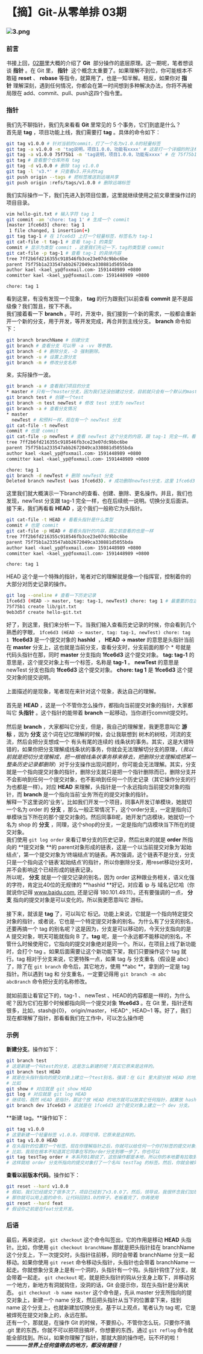 # 【摘】Git-从零单排 03期

<a name="5Stcn"></a>
### ![3.png](https://cdn.nlark.com/yuque/0/2020/png/1407001/1591445132751-779deb26-8dbe-4907-a5b4-dcbf772c409e.png#align=left&display=inline&height=400&margin=%5Bobject%20Object%5D&name=3.png&originHeight=400&originWidth=800&size=450821&status=done&style=none&width=800)
<a name="95G6T"></a>
### 前言
书接上回，[02期](https://www.yuque.com/kas/tec/ziliil)里大概的介绍了 **Git**  部分操作的底层原理。这一期呢，笔者想谈谈 **指针** 。在 Git 里， **指针**  这个概念太重要了。如果理解不到位，你可能根本不敢碰 **reset** 、 **rebase** 等指令，就算用了，也是一知半解。相反，如果你对 **指针** 理解深刻，遇到任何情况，你都会在第一时间想到多种解决办法，你将不再被局限在 add、commit、pull、push这四个指令里。
<a name="HveXY"></a>
### 指针
我们先不聊指针，我们先来看看 **Git** 里常见的 5 个事务，它们到底是什么？<br />首先是 **tag** ，项目功能上线，我们需要打 **tag** 。具体的命令如下：
```bash
git tag v1.0.0 # 针对当前的commit，打了一个名为v1.0.0的轻量标签
git tag -a v1.0.0 -m 'tag说明，项目1.0.0，功能有xxxx' # 这是打一个详细的附注标签
git tag -a v1.0.0 75f75b1 -m 'tag说明，项目1.0.0，功能有xxxx' # 在 75f75b1 提交对象上打了一个附注标签
git tag # 查看整个仓库所有 tag
git tag -d v1.0.0 # 删除 tag v1.0.0
git tag -l 'v3.*' # 只查看v3.开头的tag
git push origin --tags # 把标签推送到远端共享
git push origin :refs/tags/v1.0.0 # 删除远端标签
```
我们实际操作一下，我们先进入到项目位置，这里就继续使用之前文章里操作过的项目目录。
```bash
vim hello-git.txt # 输入字符 tag 1
git commit -am 'chore: tag 1' # 生成一个 commit
[master 1fce6d3] chore: tag 1
 1 file changed, 1 insertion(+)
git tag tag-1 # 在 1fce6d3 上打一个轻量标签，标签名为 tag-1
git cat-file -t tag-1 # 查看 tag-1 的类型
commit # 显示为类型 commit ，这里我们先记一下，tag的类型是 commit
git cat-file -p tag-1 # 查看 tag-1 的具体内容
tree 7ff2b6fd216355c918546fb3ce23e07dc9bbc6be
parent 75f75b1a233547abb2672049ca330881d5055bda
author kael <kael_yp@foxmail.com> 1591448989 +0800
committer kael <kael_yp@foxmail.com> 1591448989 +0800

chore: tag 1
```
看到这里，有没有发现一个现象， **tag** 的行为跟我们以前查看 **commit** 是不是超级像？我们暂且，按下不表。<br />我们接着看一下 **branch** 。平时，开发中，我们接到一个新的需求，一般都会重新开一个新的分支，用于开发，等开发完成，再合并到主线分支。 **branch** 命令如下：
```bash
git branch branchName # 创建分支
git branch # 查看分支 可以带 -a -vv 等参数。
git branch -d # 删除分支，-D 强制删除。
git branch -u # 设置上游分支
git branch -m # 修改分支名称
```
来，实际操作一波。
```bash
git branch -a # 查看我们项目的分支
* master # 只有一个master分支，因为我们还没创建过分支，目前就只会有一个默认的master分支。这里有一个 * ,代表我们当前处于master
git branch test # 创建一个test
git branch -m test newTest # 修改 test 分支为 newTest
git branch -a # 查看分支情况
* master 
  newTest # 和预料一样，现在有一个 newTest 分支
git cat-file -t newTest 
commit # 也是 commit
git cat-file -p newTest # 查看 newTest 这个分支的内容，跟 tag-1 完全一样。看官，请记一下
tree 7ff2b6fd216355c918546fb3ce23e07dc9bbc6be
parent 75f75b1a233547abb2672049ca330881d5055bda
author kael <kael_yp@foxmail.com> 1591448989 +0800
committer kael <kael_yp@foxmail.com> 1591448989 +0800

chore: tag 1
git branch -d newTest # 删除 newTest 分支
Deleted branch newTest (was 1fce6d3). # 成功删除newTest分支，这里 1fce6d3 又出现了，跟上面的tag-1的一样
```
这里我们就大概演示一下branch的查看、创建、删除、更名操作。并且，我们也发现，newTest 分支跟 tag-1 完全一样，也在后续统一说明。切换分支后面讲。<br />接下来，我们再看看 **HEAD** ，这个我们一般称它为头指针。
```bash
git cat-file -t HEAD # 看看头指针是什么类型
commit # 也是 commit
git cat-file -p HEAD # 看看头指针的内容，跟之前查看的也是一样
tree 7ff2b6fd216355c918546fb3ce23e07dc9bbc6be
parent 75f75b1a233547abb2672049ca330881d5055bda
author kael <kael_yp@foxmail.com> 1591448989 +0800
committer kael <kael_yp@foxmail.com> 1591448989 +0800

chore: tag 1
```
HEAD 这个是一个特殊的指针，笔者对它的理解就是像一个指挥官，控制着你的大部分对历史记录的操作。
```bash
git log --oneline # 查看一下历史记录
1fce6d3 (HEAD -> master, tag: tag-1, newTest) chore: tag 1 # 最重要的在这里
75f75b1 create lib/git.txt
9eb3d5f create hello-git.txt


```
好了，到这里，我们来分析一下。当我们输入查看历史记录的时候，你会看到几个熟悉的字眼， `1fce6d3 (HEAD -> master, tag: tag-1, newTest) chore: tag 1`  **1fce6d3** 是一个提交对象的 **hashId**  ， **HEAD -> master** 的意思是头指针当前在 **master** 分支上，这也就是当前分支，查看分支时，分支前面的那个 * 号就是代码头指针在那，同时 **master** 分支指向 **1fce6d3** 这个提交对象。 **tag: tag-1** 的意思是，这个提交对象上有一个标签，名称是 **tag-1** 。 **newTest** 的意思是 newTest 分支也指向 **1fce6d3** 这个提交对象。 **chore: tag 1** 是 **1fce6d3** 这个提交对象的提交说明。<br />
<br />上面描述的是现象，笔者现在来针对这个现象，表达自己的理解。<br />
<br />首先是 **HEAD** ，这是一个不管你怎么操作，都指向当前提交对象的指针，大家都叫它 **头指针** 。这个指针的能带着 **branch** 一起移动，当你进行commit提交时。<br />
<br />然后是 **branch** ，大家都叫它分支，但是，我自己的理解里，我更愿意叫它 **游标** ，因为 **分支** 这个词在记忆理解的时候，会让我联想到 树木的树枝，河流的支流，然后会把分支想成一个 有头有尾的连续的 线条状的事务。其实，这是大错特错的，如果你把分支理解成线条状的事务，你就会无法理解切分支的原理，（_我以前就是把切分支理解成，把一根根线条状事务移来移去，把删除分支理解成把某一整条历史记录都删除_）对于分支操作出现问题时，你可能会无法理解。其实，分支就是一个指向提交对象的指针，删除分支就只是把一个指针删除而已，删除分支并不会影响到任何一个提交对象，也不影响到任何一个历史记录（其它操作分支的行为也都是一样）。对应 **HEAD** 来理解，头指针是一个永远指向当前提交对象的指针，而 **branch** 是一个指向当前‘业务’所在的提交对象的指针。<br />解释一下这里说的‘业务’。比如我们开发一个项目，同事A开发订单模块，她就切一个名为 order 的 **分支** ，那么一般正常情况下，这个order分支，一定是指向订单模块当下所在的那个提交对象的。然后同事B呢，她开发门店模块，她就切一个名为 shop 的 **分支** ，同理，这个shop的分支，一定是指向门店模块当下所在的提交对象。<br />我们使用 `git log order` 来看订单分支的历史记录，然后出来的就是 **order** 所指向的 **提交对象 **的 parent对象形成的链表，这是一个以当前提交对象为‘起始结点’，第一个提交对象为‘终端结点’的链表。再次强调，这个链表不是分支，分支只是一个指向这个链表‘起始结点’的指针，所以你删除分支，用reset移动分支时，并不会影响这个已经形成的链表记录。<br />所以呢， **分支** 就是一个提交记录的别名，因为 order 这种跟业务相关，语义化强的字符，肯定比40位的无规律的 **hashId **好记，对应着 ip 与 域名记忆哈（你就说你记得 www.baidu.com, 还是记得 180.101.49.11）。还有要强调的一点， **分支** 指向的提交对象是可以变化的。所以我更愿意叫它 游标。<br />
<br />接下来，就该是 **tag** 了，可以叫它 标记。功能上来说，它就是一个指向特定提交对象的指针，或者说，它也是一个特定提交对象的别名。为什么有了分支的别名，还要再搞一个 tag 的别名呢？这是因为，分支是可以移动的，今天分支指向的是 A 提交对象，明天可能就指向 B 了。**tag** 呢，是一个永远都不能移动的别名，不管什么时候使用它，它指向的提交对象绝对是同一个。所以，在项目上线了新功能时，会打个 tag 。如果后面需要让这个新功能下架，我们只要操作这个 tag 就行。tag 相对于分支来说，它更特殊一点，如果 tag 与 分支重名（假设是 abc）了，除了在 `git branch` 命令后，其它地方，使用 **abc **，拿到的一定是 tag 指针。所以遇到 tag 和 分支重名，一定要记得用 `git branch -m abc abcBranch` 命令把分支的名称修改。<br />
<br />就如前面让看官记下的，tag-1 、 newTest 、HEAD的内容都是一样的，为什么呢？因为它们在那个时候都指向同一个提交对象 **1fce6d3** 。在 Git 里，指针还有很多，比如，stash@{0}， origin/master， HEAD^ , HEAD~1 等。好了，我们现在都理解了指针，那看看我们在工作中，可以怎么操作吧<br />

<a name="zd4U9"></a>
### 示例
**新建分支**。操作如下：
```bash
git branch test 
# 这是新建一个叫test的分支，这是怎么新建的呢？其实它原来是这样的。
git branch test HEAD 
# 就是在头指针指向的提交对象上建立一个test别名，强调：在 Git 里大部分放 HEAD 的地方，都可以把 HEAD 省略。
# 比如 
git show # 对应就是 git show HEAD
git log # 对应就是 git log HEAD
# 继续哈，既然 HEAD 是指针，那这个放 HEAD 的地方就可以放其它任何指针，就算放 hashId 也是可以的。
git branch dev 1fce6d3 # 这就是在 1fce6d3 这个提交对象上建立一个 dev 分支。
```
**新建 tag。**操作如下：
```bash
git tag v1.0.0
# 这里新建一个轻量标签 v1.0.0，同理可得，它原来是这样的。
git tag v1.0.0 HEAD
# 在头指针的位置打一个标签。现在你理解指针之后，你就可以给任何一个你打标签的提交对象打tag,只要你能找到它。
# 比如，我现在根本不知道其它同事在写的order分支到哪一步了，你也可以
git tag testTag order # 本系列01期说了，这些操作都是本地，所以你的本地要有拉取到同事的 order 分支。
# 这样就给 order 分支所指向的提交对象打了一个名叫 testTag 的标签。然后，你就会被同事打了！
```
**查看以前版本代码**。操作如下：
```bash
git reset --hard v1.0.0 
# 假如，我们已经提交了很多次了，项目已经到了v3.0.0了。然后，领导说，我很怀念我们加班加点做的1.0版本啊
# 那你就可以用上面的命令，让代码回到1.0的样子。老板看完了，你再使用
git reset --hard feat 
# 假设你之前是在feat分支开发。
```


<a name="bsE6o"></a>
### 后语
最后，再来说说， `git checkout` 这个命令叫签出，它的作用是移动 **HEAD** 头指针。比如，你使用 `git checkout branchName` 那就是把头指针挂在 branchName 这个分支上，下一次提交时，头指针往前移，同时会带着 branchName 分支一起移动。如果你使用 `git reset` 命令移动头指针，头指针也会带着 branchName 一起走。你就想象分支身上是有一个洞的，头指针有一个钩。头指针钩住了分支，就会带着一起走。 `git checkout` 呢，就是把头指针的钩从分支身上取下，并移动另一个地方，新地方有洞就钩住，没洞的话，Git 会提示你，现在头指针是分离状态。 `git checkout -b name master` 这个命令是，先从 master 分支所指向的提交对象上，新建一个 name 分支，然后把头指针从当下的位置拿下来，挂到 name 这个分支上，也就新建加切换分支。基于以上观点，笔者认为 tag 呢，它是被焊死在提交对象上的，永远在那。<br />还有一个，那就是，在操作 Git 的时候，不要担心，不管你怎么玩，只要你不搞 .git 里的东西，你就不可以把项目搞坏，你想要的东西，通过 `git reflog` 命令就能全部找到。所以，如果你理解了指针，那就大胆的操作吧，玩不坏的啦！<br />_**————世界上任何值得去的地方，都没有捷径！**_
